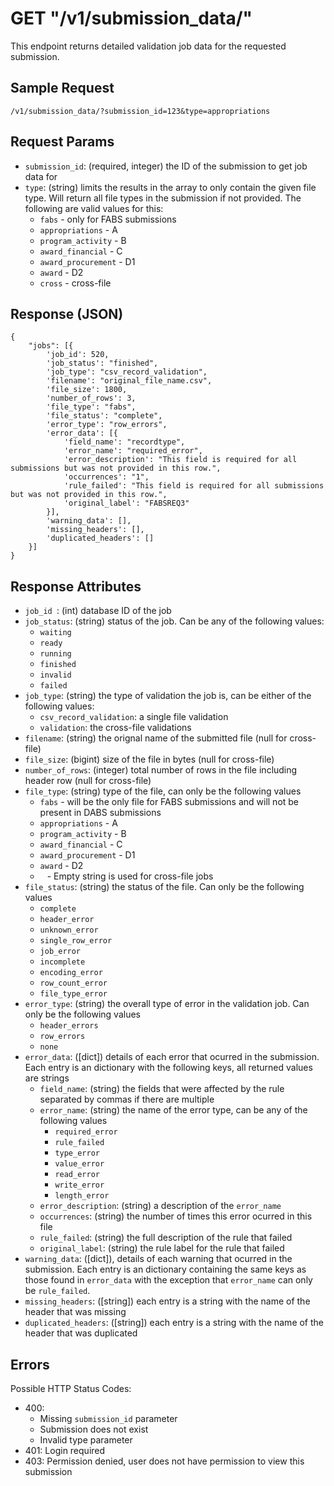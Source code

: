 # GET "/v1/submission\_data/"
This endpoint returns detailed validation job data for the requested submission.

## Sample Request
`/v1/submission_data/?submission_id=123&type=appropriations`

## Request Params
- `submission_id`: (required, integer) the ID of the submission to get job data for
- `type`: (string) limits the results in the array to only contain the given file type. Will return all file types in the submission if not provided. The following are valid values for this:
    - `fabs` - only for FABS submissions
    - `appropriations` - A
    - `program_activity` - B
    - `award_financial` - C
    - `award_procurement` - D1
    - `award` - D2
    - `cross` - cross-file

## Response (JSON)
```
{
    "jobs": [{
        'job_id': 520,
        'job_status': "finished",
        'job_type': "csv_record_validation",
        'filename': "original_file_name.csv",
        'file_size': 1800,
        'number_of_rows': 3,
        'file_type': "fabs",
        'file_status': "complete",
        'error_type': "row_errors",
        'error_data': [{
            'field_name': "recordtype",
            'error_name': "required_error",
            'error_description': "This field is required for all submissions but was not provided in this row.",
            'occurrences': "1",
            'rule_failed': "This field is required for all submissions but was not provided in this row.",
            'original_label': "FABSREQ3"
        }],
        'warning_data': [],
        'missing_headers': [],
        'duplicated_headers': []
    }]
}
```

## Response Attributes
- `job_id `: (int) database ID of the job
- `job_status`: (string) status of the job. Can be any of the following values:
    - `waiting`
    - `ready`
    - `running`
    - `finished`
    - `invalid`
    - `failed`
- `job_type`: (string) the type of validation the job is, can be either of the following values:
    - `csv_record_validation`: a single file validation
    - `validation`: the cross-file validations
- `filename`: (string) the orignal name of the submitted file (null for cross-file)
- `file_size`: (bigint) size of the file in bytes (null for cross-file)
- `number_of_rows`: (integer) total number of rows in the file including header row (null for cross-file)
- `file_type`: (string) type of the file, can only be the following values
    - `fabs` - will be the only file for FABS submissions and will not be present in DABS submissions
    - `appropriations` - A
    - `program_activity` - B
    - `award_financial` - C
    - `award_procurement` - D1
    - `award` - D2
    - ` ` - Empty string is used for cross-file jobs
- `file_status`: (string) the status of the file. Can only be the following values
    - `complete`
    - `header_error`
    - `unknown_error`
    - `single_row_error`
    - `job_error`
    - `incomplete`
    - `encoding_error`
    - `row_count_error`
    - `file_type_error`
- `error_type`: (string) the overall type of error in the validation job. Can only be the following values
    - `header_errors`
    - `row_errors`
    - `none`
- `error_data`: ([dict]) details of each error that ocurred in the submission. Each entry is an dictionary with the following keys, all returned values are strings
    -  `field_name`: (string) the fields that were affected by the rule separated by commas if there are multiple
    -  `error_name`: (string) the name of the error type, can be any of the following values
        -  `required_error`
        -  `rule_failed`
        -  `type_error`
        -  `value_error`
        -  `read_error`
        -  `write_error`
        -  `length_error`
    -  `error_description`: (string) a description of the `error_name`
    -  `occurrences`: (string) the number of times this error ocurred in this file
    -  `rule_failed`: (string) the full description of the rule that failed
    -  `original_label`: (string) the rule label for the rule that failed
-  `warning_data`: ([dict]), details of each warning that ocurred in the submission. Each entry is an dictionary containing the same keys as those found in `error_data` with the exception that `error_name` can only be `rule_failed`.
-  `missing_headers`: ([string]) each entry is a string with the name of the header that was missing
-  `duplicated_headers`: ([string]) each entry is a string with the name of the header that was duplicated

## Errors
Possible HTTP Status Codes:

- 400:
    - Missing `submission_id` parameter
    - Submission does not exist
    - Invalid type parameter
- 401: Login required
- 403: Permission denied, user does not have permission to view this submission
